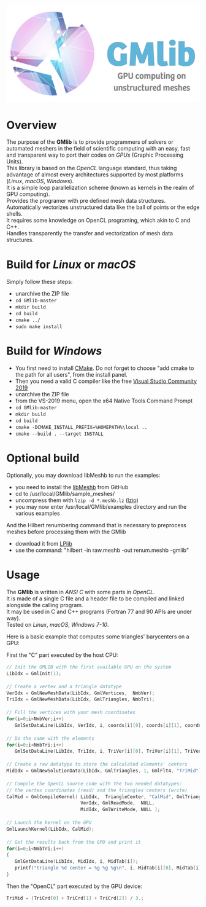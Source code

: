 ![alt text](https://github.com/LoicMarechal/GMlib/blob/develop/Documentation/GMlib_logo.png "Gmlib logo made with Logo Maker ")

# Overview
The purpose of the **GMlib** is to provide programmers of solvers or automated meshers in the field of scientific computing with an easy, fast and transparent way to port their codes on *GPUs* (Graphic Processing Units).  
This library is based on the *OpenCL* language standard, thus taking advantage of almost every architectures supported by most platforms (*Linux*, *macOS*, *Windows*).  
It is a simple loop parallelization scheme (known as kernels in the realm of GPU computing).  
Provides the programer with pre defined mesh data structures.  
Automatically vectorizes unstructured data like the ball of points or the edge shells.  
It requires some knowledge on OpenCL programing, which akin to C and C++.  
Handles transparently the transfer and vectorization of mesh data structures.


# Build for *Linux* or *macOS*
Simply follow these steps:
- unarchive the ZIP file
- `cd GMlib-master`
- `mkdir build`
- `cd build`
- `cmake ../`
- `sudo make install`

# Build for *Windows*
- You first need to install [CMake](https://cmake.org/files/v3.7/cmake-3.7.2-win64-x64.msi). Do not forget to choose "add cmake to the path for all users", from the install panel.
- Then you need a valid C compiler like the free [Visual Studio Community 2019](https://www.visualstudio.com/vs/visual-studio-express/)
- unarchive the ZIP file
- from the VS-2019 menu, open the x64 Native Tools Command Prompt
- `cd GMlib-master`
- `mkdir build`
- `cd build`
- `cmake -DCMAKE_INSTALL_PREFIX=%HOMEPATH%\local ..`
- `cmake --build . --target INSTALL`

# Optional build
Optionally, you may download libMeshb to run the examples:
- you need to install the [libMeshb](https://github.com/LoicMarechal/libMeshb) from GitHub
- cd to /usr/local/GMlib/sample_meshes/
- uncompress them with `lzip -d *.meshb.lz` ([lzip](https://www.nongnu.org/lzip/lzip.html))
- you may now enter /usr/local/GMlib/examples directory and run the various examples

And the Hilbert renumbering command that is necessary to preprocess meshes before processing them with the GMlib
- download it from [LPlib](https://github.com/LoicMarechal/LPlib)
- use the command: "hilbert -in raw.meshb -out renum.meshb -gmlib"

# Usage
The **GMlib** is written in *ANSI C* with some parts in *OpenCL*.  
It is made of a single C file and a header file to be compiled and linked alongside the calling program.  
It may be used in C and C++ programs (Fortran 77 and 90 APIs are under way).  
Tested on *Linux*, *macOS*, *Windows 7-10*.

Here is a basic example that computes some triangles' barycenters on a GPU:

First the "C" part executed by the host CPU:
```C++
// Init the GMLIB with the first available GPU on the system
LibIdx = GmlInit(1);

// Create a vertex and a triangle datatype
VerIdx = GmlNewMeshData(LibIdx, GmlVertices,  NmbVer);
TriIdx = GmlNewMeshData(LibIdx, GmlTriangles, NmbTri);

// Fill the vertices with your mesh coordinates
for(i=0;i<NmbVer;i++)
   GmlSetDataLine(LibIdx, VerIdx, i, coords[i][0], coords[i][1], coords[i][2], VerRef[i]);

// Do the same with the elements
for(i=0;i<NmbTri;i++)
   GmlSetDataLine(LibIdx, TriIdx, i, TriVer[i][0], TriVer[i][1], TriVer[i][2], TriRef[i]);

// Create a raw datatype to store the calculated elements' centers
MidIdx = GmlNewSolutionData(LibIdx, GmlTriangles, 1, GmlFlt4, "TriMid");

// Compile the OpenCL source code with the two needed datatypes:
// the vertex coordinates (read) and the triangles centers (write)
CalMid = GmlCompileKernel( LibIdx,  TriangleCenter, "CalMid", GmlTriangles, 2,
                           VerIdx, GmlReadMode,  NULL,
                           MidIdx, GmlWriteMode, NULL );

// Launch the kernel on the GPU
GmlLaunchKernel(LibIdx, CalMid);

// Get the results back from the GPU and print it
for(i=0;i<NmbTri;i++)
{
   GmlGetDataLine(LibIdx, MidIdx, i, MidTab[i]);
   printf("triangle %d center = %g %g %g\n", i, MidTab[i][0], MidTab[i][1], MidTab[i][2]);
}
```

Then the "OpenCL" part executed by the GPU device:
```C++
TriMid = (TriCrd[0] + TriCrd[1] + TriCrd[2]) / 3.;
```
